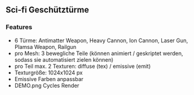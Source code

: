 ## Sci-fi Geschütztürme
### Features
- 6 Türme: Antimatter Weapon, Heavy Cannon, Ion Cannon, Laser Gun, Plamsa Weapon, Railgun
- pro Mesh: 3 bewegliche Teile (können animiert / geskriptet werden, sodass sie automatisiert zielen können)
- pro Teil max. 2 Texturen: diffuse (tex) / emissive (emit)
- Texturgröße: 1024x1024 px
- Emissive Farben anpassbar
- DEMO.png Cycles Render
